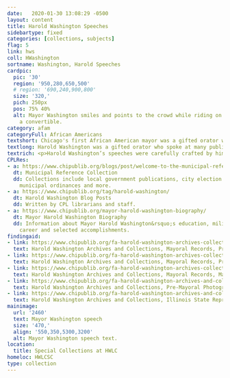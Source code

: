 ```yaml
---
date:   2020-01-30 13:08:29 -0500
layout: content
title: Harold Washington Speeches
sidebartype: fixed
categories: [collections, subjects]
flag: 5
link: hws
coll: HWashington
sortname: Washington, Harold Speeches
cardpic:
  pic: '30'
  region: '950,280,650,500'
  # region: '690,240,900,800'
  size: '320,'
  pich: 250px
  pos: 75% 40%
  alt: Mayor Washington smiles and points to the crowd while riding on the back of
    a convertible.
category: afam
categoryFull: African Americans
textshort: Chicago's first African American mayor was a gifted orator who spoke at many public and private events.
textlong: Harold Washington was a gifted orator who spoke at many public and private events, especially during his mayoral administration, 1983-1987. While audio recordings of his speeches are scarce, many of the original scripts survive.  
textrich: <p>Harold Washington’s speeches were carefully crafted by him and his Press Office to convey political goals to his audience and to drum up support. He spoke at many important events including the annual <a href=https://cdm16818.contentdm.oclc.org/digital/collection/HWashington/search/searchterm/state%20of%20the%20city/field/title/mode/exact/conn/and/order/nosort/ad/asc">State of the City</a> address, the <a href="https://cdm16818.contentdm.oclc.org/digital/collection/HWashington/search/searchterm/conference%20of%20mayors/field/title/mode/exact/conn/and/order/nosort/ad/asc">U.S. Conference of Mayors</a>, <a href="https://cdm16818.contentdm.oclc.org/digital/collection/HWashington/search/searchterm/neighborhood%20forum/field/title/mode/exact/conn/and/order/nosort/ad/asc">neighborhood forums</a> and <a href="https://cdm16818.contentdm.oclc.org/digital/collection/HWashington/search/searchterm/black%20history%20month/field/title/mode/exact/conn/and/order/nosort/ad/asc">Black History Month celebrations</a>. Topics covered are wide-ranging and include city budgets, anti-gang initiatives, Black history, racial discrimination, economics, housing, transportation and many others.</p><p>The original speech scripts in this digital collection, as well as other speech scripts, are housed in Special Collections at the Harold Washington Library Center.</p>
CPLRes:
- a: https://www.chipublib.org/blogs/post/welcome-to-the-municipal-reference-collection/
  dt: Municipal Reference Collection
  dd: Collections include local government publications, city election results, maps,
    municipal ordinances and more.
- a: https://www.chipublib.org/tag/harold-washington/
  dt: Harold Washington Blog Posts
  dd: Written by CPL librarians and staff.
- a: https://www.chipublib.org/mayor-harold-washington-biography/
  dt: Mayor Harold Washington Biography
  dd: Information about Mayor Harold Washington&rsquo;s education, military service,
    career and selected accomplishments.
findingaid:
- link: https://www.chipublib.org/fa-harold-washington-archives-collections-mayoral-records-press-office-records/
  text: Harold Washington Archives and Collections, Mayoral Records, Press Office Records Finding Aid
- link: https://www.chipublib.org/fa-harold-washington-archives-collections-mayoral-records-press-office-photographs/
  text: Harold Washington Archives and Collections, Mayoral Records, Press Office Photographs Finding Aid
- link: https://www.chipublib.org/fa-harold-washington-archives-collections-mayoral-campaign-records/
  text: Harold Washington Archives and Collections, Mayoral Records, Mayoral Campaign Records Finding Aid
- link: https://www.chipublib.org/fa-harold-washington-archives-and-collections-pre-mayoral-photograph-collection/
  text: Harold Washington Archives and Collections, Pre-Mayoral Photograph Collection
- link: https://www.chipublib.org/fa-harold-washington-archives-and-collections-illinois-state-representative-records/
  text: Harold Washington Archives and Collections, Illinois State Representative Records  
mainimage:
  url: '2460'
  text: Mayor Washington speech
  size: '470,'
  align: '550,350,5300,3200'
  alt: Mayor Washington speech text.
location:
  title: Special Collections at HWLC
homeloc: HWLCSC
type: collection
---
```

